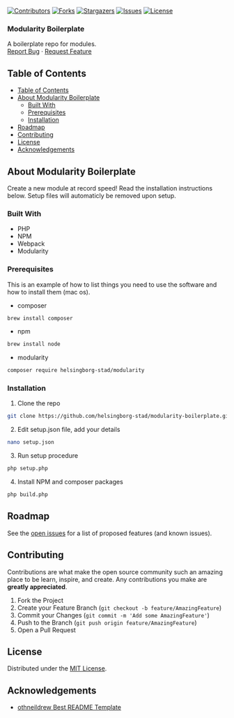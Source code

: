 <!-- SHIELDS -->
[![Contributors][contributors-shield]][contributors-url]
[![Forks][forks-shield]][forks-url]
[![Stargazers][stars-shield]][stars-url]
[![Issues][issues-shield]][issues-url]
[![License][license-shield]][license-url]

<h3>Modularity Boilerplate</h3>
<p>
  A boilerplate repo for modules.
  <br />
  <a href="https://github.com/helsingborg-stad/modularity-boilerplate/issues">Report Bug</a>
  ·
  <a href="https://github.com/helsingborg-stad/modularity-boilerplate/issues">Request Feature</a>
</p>

## Table of Contents
- [Table of Contents](#table-of-contents)
- [About Modularity Boilerplate](#about-modularity-boilerplate)
  - [Built With](#built-with)
  - [Prerequisites](#prerequisites)
  - [Installation](#installation)
- [Roadmap](#roadmap)
- [Contributing](#contributing)
- [License](#license)
- [Acknowledgements](#acknowledgements)

## About Modularity Boilerplate

Create a new module at record speed! Read the installation instructions below. Setup files will automaticly be removed upon setup.

### Built With

* PHP
* NPM
* Webpack
* Modularity

### Prerequisites

This is an example of how to list things you need to use the software and how to install them (mac os).
* composer
```sh
brew install composer
```
* npm
```sh
brew install node
```
* modularity
```sh
composer require helsingborg-stad/modularity
```
### Installation

1. Clone the repo
```sh
git clone https://github.com/helsingborg-stad/modularity-boilerplate.git
```
2. Edit setup.json file, add your details
```sh
nano setup.json
```
3. Run setup procedure
```sh
php setup.php
```
4. Install NPM and composer packages
```sh
php build.php
```

## Roadmap

See the [open issues][issues-url] for a list of proposed features (and known issues).

## Contributing

Contributions are what make the open source community such an amazing place to be learn, inspire, and create. Any contributions you make are **greatly appreciated**.

1. Fork the Project
2. Create your Feature Branch (`git checkout -b feature/AmazingFeature`)
3. Commit your Changes (`git commit -m 'Add some AmazingFeature'`)
4. Push to the Branch (`git push origin feature/AmazingFeature`)
5. Open a Pull Request

## License

Distributed under the [MIT License][license-url].

## Acknowledgements

- [othneildrew Best README Template](https://github.com/othneildrew/Best-README-Template)


<!-- MARKDOWN LINKS & IMAGES -->
<!-- https://www.markdownguide.org/basic-syntax/#reference-style-links -->
[contributors-shield]: https://img.shields.io/github/contributors/helsingborg-stad/modularity-boilerplate.svg?style=flat-square
[contributors-url]: https://github.com/helsingborg-stad/modularity-boilerplate/graphs/contributors
[forks-shield]: https://img.shields.io/github/forks/helsingborg-stad/modularity-boilerplate.svg?style=flat-square
[forks-url]: https://github.com/helsingborg-stad/modularity-boilerplate/network/members
[stars-shield]: https://img.shields.io/github/stars/helsingborg-stad/modularity-boilerplate.svg?style=flat-square
[stars-url]: https://github.com/helsingborg-stad/modularity-boilerplate/stargazers
[issues-shield]: https://img.shields.io/github/issues/helsingborg-stad/modularity-boilerplate.svg?style=flat-square
[issues-url]: https://github.com/helsingborg-stad/modularity-boilerplate/issues
[license-shield]: https://img.shields.io/github/license/helsingborg-stad/modularity-boilerplate.svg?style=flat-square
[license-url]: https://raw.githubusercontent.com/helsingborg-stad/modularity-boilerplate/master/LICENSE
[product-screenshot]: images/screenshot.png
